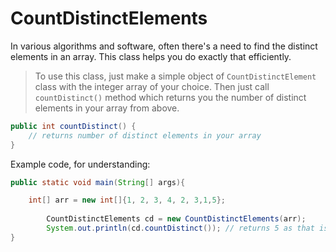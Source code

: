# **CountDistinctElements**

In various algorithms and software, often there's a need to find the distinct elements in an array. This class helps you do exactly that efficiently.

> To use this class, just make a simple object of `CountDistinctElement` class with the integer array of your choice. Then just call `countDistinct()` method which returns you the number of distinct elements in your array from above.

```java
public int countDistinct() {
	// returns number of distinct elements in your array
}
```

Example code, for understanding:

```java
public static void main(String[] args){

	int[] arr = new int[]{1, 2, 3, 4, 2, 3,1,5};
          
        CountDistinctElements cd = new CountDistinctElements(arr);
        System.out.println(cd.countDistinct()); // returns 5 as that is the number of distinct elements
}
```
